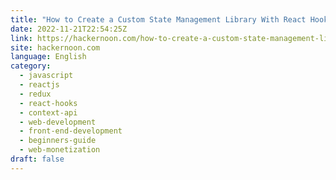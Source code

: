 ```yaml
---
title: "How to Create a Custom State Management Library With React Hooks and Context API"
date: 2022-11-21T22:54:25Z
link: https://hackernoon.com/how-to-create-a-custom-state-management-library-with-react-hooks-and-context-api?source=rss&utm_medium=RSS&utm_source=news.12bit.vn
site: hackernoon.com
language: English
category:
  - javascript
  - reactjs
  - redux
  - react-hooks
  - context-api
  - web-development
  - front-end-development
  - beginners-guide
  - web-monetization
draft: false
---
```

